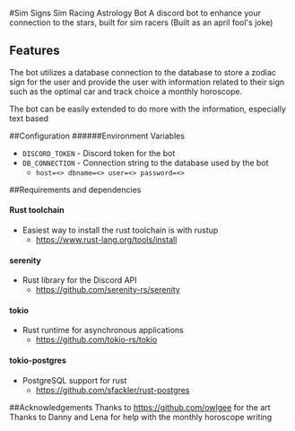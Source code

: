 #Sim Signs Sim Racing Astrology Bot
A discord bot to enhance your connection to the stars, built for sim racers
(Built as an april fool's joke)

## Features
The bot utilizes a database connection to the database to store a zodiac sign for the user and provide the user with information related to their sign such as the optimal car and track choice a monthly horoscope.

The bot can be easily extended to do more with the information, especially text based


##Configuration
######Environment Variables
- `DISCORD_TOKEN` - Discord token for the bot
- `DB_CONNECTION` - Connection string to the database used by the bot
  - `host=<> dbname=<> user=<> password=<>`

##Requirements and dependencies
#### Rust toolchain
 - Easiest way to install the rust toolchain is with rustup
   - https://www.rust-lang.org/tools/install

#### serenity
 - Rust library for the Discord API
   - https://github.com/serenity-rs/serenity
 
#### tokio
 - Rust runtime for asynchronous applications
   - https://github.com/tokio-rs/tokio
 
#### tokio-postgres
 - PostgreSQL support for rust
   - https://github.com/sfackler/rust-postgres
   
    
##Acknowledgements
Thanks to https://github.com/owlgee for the art
Thanks to Danny and Lena for help with the monthly horoscope writing
